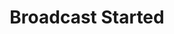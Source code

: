 ---
title: Broadcast Started
description: Trigger for YouTube broadcast starting
variables: []
commonVariables:
  - YouTubeBroadcast
---